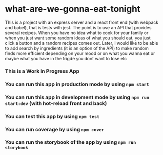 # what-are-we-gonna-eat-tonight

This is a project with an express server and a react front end (with webpack and babel),
that is tests with jest. The point is to use an API that provides several recipes.
When you have no idea what to cook for your family or when you just want some random ideas of what you should eat,
you just click a button and a random recipes comes out. Later, i would like to be able to add search by ingredients
(it is an option of the API) to make random finds more efficient depending on your mood or on what you wanna eat or maybe what you
have in the frigde you dont want to lose etc

### This is a Work In Progress App

### You can run this app in **production** mode by using `npm start`

### You can run this app in **development** mode by using `npm run start:dev` (with hot-reload front and back)

### You can **test** this app by using `npm test`

### You can run **coverage** by using `npm cover`

### You can run the **storybook** of the app by using `npm run storybook`
